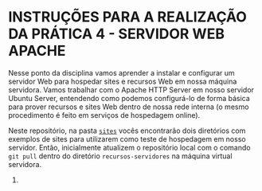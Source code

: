 # INSTRUÇÕES PARA A REALIZAÇÃO DA PRÁTICA 4 - SERVIDOR WEB APACHE

Nesse ponto da disciplina vamos aprender a instalar e configurar um servidor Web para hospedar sites e recursos Web em nossa máquina servidora. Vamos trabalhar com o Apache HTTP Server em nosso servidor Ubuntu Server, entendendo como podemos configurá-lo de forma básica para prover recursos e sites Web dentro de nossa rede interna (o mesmo procedimento é feito em serviços de hospedagem online).

Neste repositório, na pasta [`sites`](pratica-4/sites) vocês encontrarão dois diretórios com exemplos de sites para utilizarem como teste de hospedagem em nosso servidor. Então, inicialmente atualizem o repositório local com o comando `git pull` dentro do diretório `recursos-servidores` na máquina virtual servidora. 

1. 
